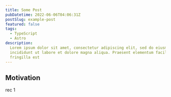 ```yaml
---
title: Some Post
pubDatetime: 2022-06-06T04:06:31Z
postSlug: example-post
featured: false
tags:
  - TypeScript
  - Astro
description:
  Lorem ipsum dolor sit amet, consectetur adipiscing elit, sed do eiusmod tempor
  incididunt ut labore et dolore magna aliqua. Praesent elementum facilisis leo vel
  fringilla est
---
```


## Motivation

rec 1
